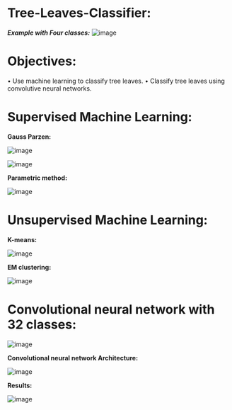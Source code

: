 # Tree-Leaves-Classifier:
***Example with Four classes:***
![image](https://user-images.githubusercontent.com/74180896/167544707-5a5db171-f18d-4f40-8116-ffaa0b2e5961.png)
 
 # Objectives:

• Use machine learning to classify tree leaves.
• Classify tree leaves using convolutive neural networks.

# Supervised Machine Learning:

**Gauss Parzen:**

![image](https://user-images.githubusercontent.com/74180896/167545048-2c90b679-0a42-4752-8529-7be31d3142a2.png)

![image](https://user-images.githubusercontent.com/74180896/167545197-8e948a16-12f6-49f9-a1b1-2f77b2cdfe01.png)


**Parametric method:**

![image](https://user-images.githubusercontent.com/74180896/167545440-3fca3368-48df-4cca-8596-122ae5d5ab2a.png)


# Unsupervised Machine Learning:

**K-means:**

![image](https://user-images.githubusercontent.com/74180896/167545700-1a56be5e-ce25-48e6-9cd8-2f1f8884eea4.png)

**EM clustering:**

![image](https://user-images.githubusercontent.com/74180896/167545883-99b28323-dff3-415e-8344-1b564f102bb2.png)

# Convolutional neural network with 32 classes:

![image](https://user-images.githubusercontent.com/74180896/167546129-35c2e63e-8ae9-4183-be08-55edfbd0a720.png)

**Convolutional neural network Architecture:**

![image](https://user-images.githubusercontent.com/74180896/167546239-2f5e3840-f1ee-4c51-af8d-6b29cf601ea0.png)

**Results:**

![image](https://user-images.githubusercontent.com/74180896/167546531-b63e4475-50d9-49ff-b9dc-eec0add5725c.png)










